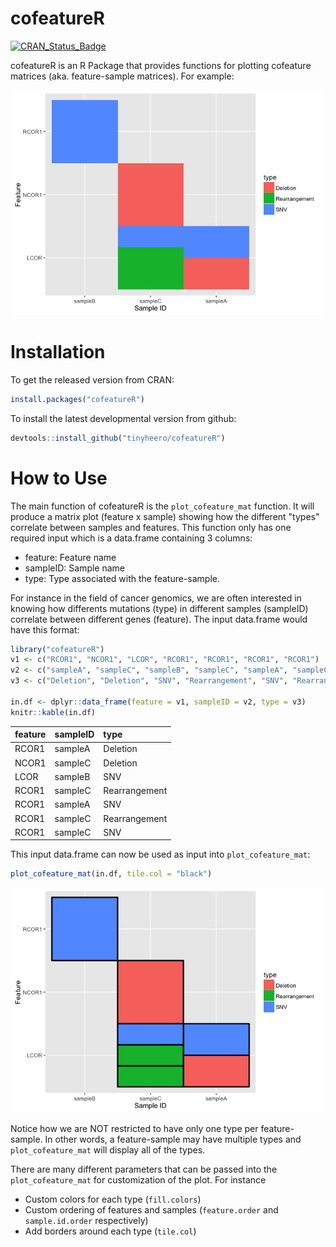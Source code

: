 <!-- README.md is generated from README.Rmd. Please edit that file -->
cofeatureR
==========

[![CRAN\_Status\_Badge](http://www.r-pkg.org/badges/version/cofeatureR)](http://cran.r-project.org/package=cofeatureR)

cofeatureR is an R Package that provides functions for plotting cofeature matrices (aka. feature-sample matrices). For example:

![](README-images/example-1.png)

Installation
============

To get the released version from CRAN:

``` r
install.packages("cofeatureR")
```

To install the latest developmental version from github:

``` r
devtools::install_github("tinyheero/cofeatureR")
```

How to Use
==========

The main function of cofeatureR is the `plot_cofeature_mat` function. It will produce a matrix plot (feature x sample) showing how the different "types" correlate between samples and features. This function only has one required input which is a data.frame containing 3 columns:

-   feature: Feature name
-   sampleID: Sample name
-   type: Type associated with the feature-sample.

For instance in the field of cancer genomics, we are often interested in knowing how differents mutations (type) in different samples (sampleID) correlate between different genes (feature). The input data.frame would have this format:

``` r
library("cofeatureR")
v1 <- c("RCOR1", "NCOR1", "LCOR", "RCOR1", "RCOR1", "RCOR1", "RCOR1")
v2 <- c("sampleA", "sampleC", "sampleB", "sampleC", "sampleA", "sampleC", "sampleC")
v3 <- c("Deletion", "Deletion", "SNV", "Rearrangement", "SNV", "Rearrangement", "SNV")

in.df <- dplyr::data_frame(feature = v1, sampleID = v2, type = v3)
knitr::kable(in.df)
```

| feature | sampleID | type          |
|:--------|:---------|:--------------|
| RCOR1   | sampleA  | Deletion      |
| NCOR1   | sampleC  | Deletion      |
| LCOR    | sampleB  | SNV           |
| RCOR1   | sampleC  | Rearrangement |
| RCOR1   | sampleA  | SNV           |
| RCOR1   | sampleC  | Rearrangement |
| RCOR1   | sampleC  | SNV           |

This input data.frame can now be used as input into `plot_cofeature_mat`:

``` r
plot_cofeature_mat(in.df, tile.col = "black")
```

![](README-images/how_to_use_example-1.png)

Notice how we are NOT restricted to have only one type per feature-sample. In other words, a feature-sample may have multiple types and `plot_cofeature_mat` will display all of the types.

There are many different parameters that can be passed into the `plot_cofeature_mat` for customization of the plot. For instance

-   Custom colors for each type (`fill.colors`)
-   Custom ordering of features and samples (`feature.order` and `sample.id.order` respectively)
-   Add borders around each type (`tile.col`)
